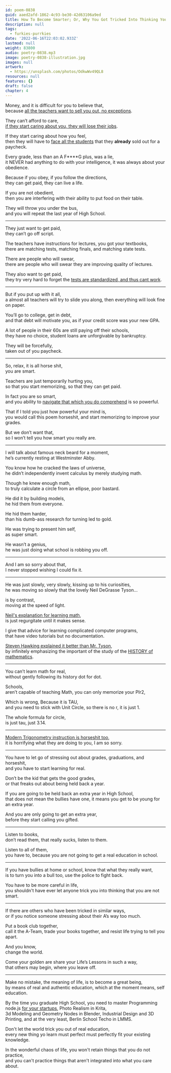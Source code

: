 ```yaml
---
id: poem-0838
guid: aaed2afd-1862-4c93-be30-42d63106a9ed
title: How To Become Smarter; Or, Why You Got Tricked Into Thinking You Are Not Smart
description: null
tags:
  - furkies-purrkies
date: '2022-06-16T22:03:02.933Z'
lastmod: null
weight: 83800
audio: poetry-0838.mp3
image: poetry-0838-illustration.jpg
images: null
artwork:
  - https://unsplash.com/photos/OdkwWv49QL8
resources: null
features: {}
draft: false
chapter: 4
---
```


Money, and it is difficult for you to believe that,\
because [all the teachers want to sell you out, no exceptions](https://www.youtube.com/watch?v=9M4tdMsg3ts).

They can’t afford to care,\
[if they start caring about you, they will lose their jobs](https://www.youtube.com/watch?v=DzSnvxejenY).

If they start caring about how you feel,\
then they will have to [face all the students](https://www.youtube.com/watch?v=8GNInLhL2zA) that they **already** sold out for a paycheck.

Every grade, less than an A F\*\*\*\*G plus, was a lie,\
it NEVER had anything to do with your intelligence, it was always about your obedience.

Because if you obey, if you follow the directions,\
they can get paid, they can live a life.

If you are not obedient,\
then you are interfering with their ability to put food on their table.

They will throw you under the bus,\
and you will repeat the last year of High School.

---

They just want to get paid,\
they can’t go off script.

The teachers have instructions for lectures, you got your textbooks,\
there are matching tests, matching finals, and matching state tests.

There are people who will swear,\
there are people who will swear they are improving quality of lectures.

They also want to get paid,\
they try very hard to forget the [tests are standardized, and thus cant work](https://www.youtube.com/watch?v=sxyKNMrhEvY).

---

But if you put up with it all,\
a almost all teachers will try to slide you along, then everything will look fine on paper.

You’ll go to college, get in debt,\
and that debt will motivate you, as if your credit score was your new GPA.

A lot of people in their 60s are still paying off their schools,\
they have no choice, student loans are unforgivable by bankruptcy.

They will be forcefully,\
taken out of you paycheck.

---

So, relax, it is all horse shit,\
you are smart.

Teachers are just temporarily hurting you,\
so that you start memorizing, so that they can get paid.

In fact you are so smart,\
and you ability to [navigate that which you do comprehend](https://www.youtube.com/watch?v=JsC9ZHi79jo) is so powerful.

That if I told you just how powerful your mind is,\
you would call this poem horseshit, and start memorizing to improve your grades.

But we don’t want that,\
so I won’t tell you how smart you really are.

---

I will talk about famous neck beard for a moment,\
he’s currently resting at Westminster Abby.

You know how he cracked the laws of universe,\
he didn’t independently invent calculus by merely studying math.

Though he knew enough math,\
to truly calculate a circle from an ellipse, poor bastard.

He did it by building models,\
he hid them from everyone.

He hid them harder,\
than his dumb-ass research for turning led to gold.

He was trying to present him self,\
as super smart.

He wasn’t a genius,\
he was just doing what school is robbing you off.

---

And I am so sorry about that,\
I never stopped wishing I could fix it.

---

He was just slowly, very slowly, kissing up to his curiosities,\
he was moving so slowly that the lovely Neil DeGrasse Tyson...

is by contrast,\
moving at the speed of light.

[Neil's explanation for learning math](https://www.youtube.com/watch?v=NjvwWiCYLl4),\
is just regurgitate until it makes sense.

I give that advice for learning complicated computer programs,\
that have video tutorials but no documentation.

[Steven Hawking explained it better than Mr. Tyson](https://www.youtube.com/watch?v=ERK198ssm-8),\
by infinitely emphasizing the important of the study of the [HISTORY of mathematics](https://www.youtube.com/watch?v=pb0MSMGSIeY).

---

You can’t learn math for real,\
without gently following its history dot for dot.

Schools,\
aren’t capable of teaching Math, you can only memorize your PIr2,

Which is wrong, Because it is TAU,\
and you need to stick with Unit Circle, so there is no r, it is just 1.

The whole formula for circle,\
is just tau, just 3.14.

---

[Modern Trigonometry instruction is horseshit too](https://www.youtube.com/watch?v=68Pi4RJ1Rnw),\
it is horrifying what they are doing to you, I am so sorry.

---

You have to let go of stressing out about grades, graduations, and horseshit,\
and you have to start learning for real.

Don’t be the kid that gets the good grades,\
or that freaks out about being held back a year.

If you are going to be held back an extra year in High School,\
that does not mean the bullies have one, it means you get to be young for an extra year.

And you are only going to get an extra year,\
before they start calling you gifted.

---

Listen to books,\
don’t read them, that really sucks, listen to them.

Listen to all of them,\
you have to, because you are not going to get a real education in school.

---

If you have bullies at home or school, know that what they really want,\
is to turn you into a bull too, use the police to fight back.

You have to be more careful in life,\
you shouldn't have ever let anyone trick you into thinking that you are not smart.

---

If there are others who have been tricked in similar ways,\
or if you notice someone stressing about their A’s way too much.

Put a book club together,\
call it the A-Team, trade your books together, and resist life trying to tell you apart.

And you know,\
change the world.

Come your golden are share your Life’s Lessons in such a way,\
that others may begin, where you leave off.

---

Make no mistake, the meaning of life, is to become a great being,\
by means of real and authentic education, which at the moment means, self education.

By the time you graduate High School, you need to master Programming node.js [for your startups](https://www.youtube.com/results?search_query=What+is+a+Startup+Accelerator), Photo Realism in Krita,\
3d Modeling and Geometry Nodes in Blender, Industrial Design and 3D Printing, and at the very least, Berlin School Techo in LMMS.

Don't let the world trick you out of real education,\
every new thing yo learn must perfect must perfectly fit your existing knowledge.

In the wonderful chaos of life, you won't retain things that you do not practice,\
and you can't practice things that aren't integrated into what you care about.
